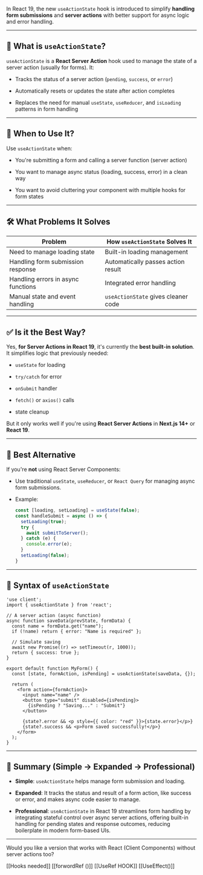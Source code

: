  In React 19, the new `useActionState` hook is introduced to simplify **handling form submissions** and **server actions** with better support for async logic and error handling.

---

## 🧠 What is `useActionState`?

`useActionState` is a **React Server Action** hook used to manage the state of a server action (usually for forms). It:

- Tracks the status of a server action (`pending`, `success`, or `error`)
    
- Automatically resets or updates the state after action completes
    
- Replaces the need for manual `useState`, `useReducer`, and `isLoading` patterns in form handling
    

---

## 🧩 When to Use It?

Use `useActionState` when:

- You're submitting a form and calling a server function (server action)
    
- You want to manage async status (loading, success, error) in a clean way
    
- You want to avoid cluttering your component with multiple hooks for form states
    

---

## 🛠️ What Problems It Solves

|Problem|How `useActionState` Solves It|
|---|---|
|Need to manage loading state|Built-in loading management|
|Handling form submission response|Automatically passes action result|
|Handling errors in async functions|Integrated error handling|
|Manual state and event handling|`useActionState` gives cleaner code|

---

## ✅ Is it the Best Way?

Yes, **for Server Actions in React 19**, it's currently the **best built-in solution**. It simplifies logic that previously needed:

- `useState` for loading
    
- `try/catch` for error
    
- `onSubmit` handler
    
- `fetch()` or `axios()` calls
    
- state cleanup
    

But it only works well if you're using **React Server Actions** in **Next.js 14+** or **React 19**.

---

## 🔄 Best Alternative

If you're **not** using React Server Components:

- Use traditional `useState`, `useReducer`, or `React Query` for managing async form submissions.
    
- Example:
    
    ```js
    const [loading, setLoading] = useState(false);
    const handleSubmit = async () => {
      setLoading(true);
      try {
        await submitToServer();
      } catch (e) {
        console.error(e);
      }
      setLoading(false);
    }
    ```
    

---

## 🧾 Syntax of `useActionState`

```tsx
'use client';
import { useActionState } from 'react';

// A server action (async function)
async function saveData(prevState, formData) {
  const name = formData.get("name");
  if (!name) return { error: "Name is required" };

  // Simulate saving
  await new Promise((r) => setTimeout(r, 1000));
  return { success: true };
}

export default function MyForm() {
  const [state, formAction, isPending] = useActionState(saveData, {});

  return (
    <form action={formAction}>
      <input name="name" />
      <button type="submit" disabled={isPending}>
        {isPending ? "Saving..." : "Submit"}
      </button>

      {state?.error && <p style={{ color: "red" }}>{state.error}</p>}
      {state?.success && <p>Form saved successfully!</p>}
    </form>
  );
}
```

---

## 🧠 Summary (Simple → Expanded → Professional)

- **Simple**: `useActionState` helps manage form submission and loading.
    
- **Expanded**: It tracks the status and result of a form action, like success or error, and makes async code easier to manage.
    
- **Professional**: `useActionState` in React 19 streamlines form handling by integrating stateful control over async server actions, offering built-in handling for pending states and response outcomes, reducing boilerplate in modern form-based UIs.
    

---

Would you like a version that works with React (Client Components) without server actions too?


[[Hooks needed]]
[[forwordRef ()]]
[[UseRef HOOK]]
[[UseEffect()]]
